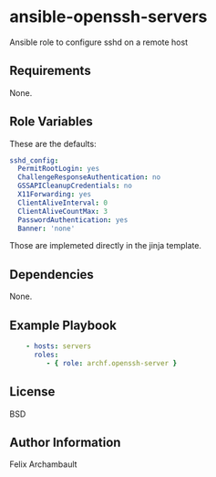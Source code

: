 ansible-openssh-servers
=======================

Ansible role to configure sshd on a remote host

Requirements
------------

None.

Role Variables
--------------

These are the defaults:

```yaml
sshd_config:
  PermitRootLogin: yes
  ChallengeResponseAuthentication: no
  GSSAPICleanupCredentials: no
  X11Forwarding: yes
  ClientAliveInterval: 0
  ClientAliveCountMax: 3
  PasswordAuthentication: yes
  Banner: 'none'
```

Those are implemeted directly in the jinja template.

Dependencies
------------

None.

Example Playbook
----------------

```yaml
    - hosts: servers
      roles:
         - { role: archf.openssh-server }
```

License
-------

BSD

Author Information
------------------

Felix Archambault
